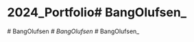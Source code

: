 # 2024_Portfolio#   B a n g O l u f s e n _  
 #   B a n g O l u f s e n _  
 #   B a n g O l u f s e n _  
 #   B a n g O l u f s e n _  
 
